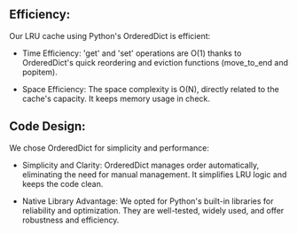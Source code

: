 ## Efficiency:

Our LRU cache using Python's OrderedDict is efficient:

- Time Efficiency: 'get' and 'set' operations are O(1) thanks to OrderedDict's quick reordering and eviction functions (move_to_end and popitem).

- Space Efficiency: The space complexity is O(N), directly related to the cache's capacity. It keeps memory usage in check.

## Code Design:

We chose OrderedDict for simplicity and performance:

- Simplicity and Clarity: OrderedDict manages order automatically, eliminating the need for manual management. It simplifies LRU logic and keeps the code clean.

- Native Library Advantage: We opted for Python's built-in libraries for reliability and optimization. They are well-tested, widely used, and offer robustness and efficiency.

